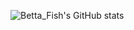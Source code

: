 ![Betta_Fish's GitHub stats](https://github-readme-stats.vercel.app/api?username=zxbmmmmmmmmm&show_icons=true&theme=transparent)
